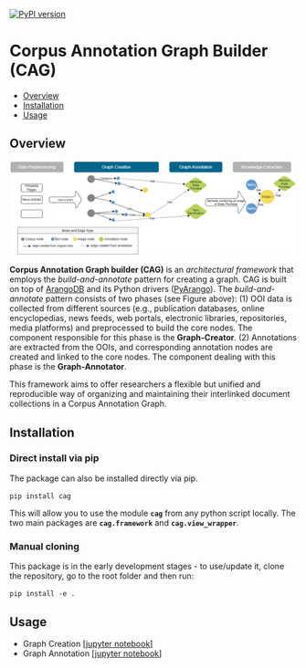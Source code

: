 
[![PyPI version](https://badge.fury.io/py/cag.svg)](https://badge.fury.io/py/cag)

# Corpus Annotation Graph Builder (CAG)


* [Overview](#overview)
* [Installation](#installation)
* [Usage](#usage)


## Overview



![cag](docs/cag.png)

**Corpus Annotation Graph builder (CAG)**  is an *architectural framework* that employs the *build-and-annotate* pattern for creating a graph. CAG is built on top of [ArangoDB](https://www.arangodb.com) and its Python drivers ([PyArango](https://pyarango.readthedocs.io/en/latest/)). The *build-and-annotate* pattern consists of two phases (see Figure above): (1) OOI data is collected from different sources (e.g., publication databases, online encyclopedias, news feeds, web portals, electronic libraries, repositories, media platforms) and preprocessed to build the core nodes. The component responsible for this phase is the **Graph-Creator**. (2) Annotations are extracted from the OOIs, and corresponding annotation nodes are created and linked to the core nodes. The component dealing with this phase is the **Graph-Annotator**.

This framework aims to offer researchers a flexible but unified and reproducible way of organizing and maintaining their interlinked document collections in a Corpus Annotation Graph. 

## Installation

### Direct install via pip 

The package can also be installed directly via pip.
```
pip install cag
```

This will allow you to use the module **`cag`** from any python script locally. The two main packages are **`cag.framework`** and **`cag.view_wrapper`**.


### Manual cloning
This package is in the early development stages - to use/update it, clone the repository, go to the root folder and then run:

```
pip install -e .
```
## Usage

* Graph Creation [[jupyter notebook](examples/1_create_graph.ipynb)]
* Graph Annotation [[jupyter notebook](examples/2_annotate_graph.ipynb)]

